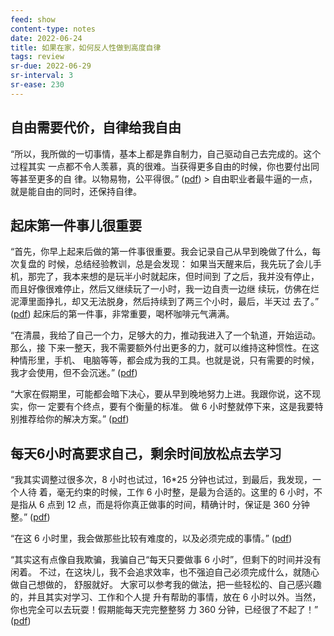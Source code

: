 ```yaml
---
feed: show
content-type: notes
date: 2022-06-24
title: 如果在家，如何反人性做到高度自律
tags: review
sr-due: 2022-06-29
sr-interval: 3
sr-ease: 230
---
```


## 自由需要代价，自律给我自由
“所以，我所做的一切事情，基本上都是靠自制力，自己驱动自己去完成的。这个过程其实 一点都不令人羡慕，真的很难。当获得更多自由的时候，你也要付出同等甚至更多的自 律。以物易物，公平得很。” ([pdf](zotero://open-pdf/library/items/8BLUSI4R?page=2&annotation=EZ9L4ZNW)) \> 自由职业者最牛逼的一点，就是能自由的同时，还保持自律。


## 起床第一件事儿很重要
“首先，你早上起来后做的第一件事很重要。我会记录自己从早到晚做了什么，每次复盘的 时候，总结经验教训，总是会发现： 如果当天醒来后，我先玩了会儿手机，那完了，我本来想的是玩半小时就起床，但时间到 了之后，我并没有停止，而且好像很难停止，然后又继续玩了一小时，我一边自责一边继 续玩，仿佛在烂泥潭里面挣扎，却又无法脱身，然后持续到了两三个小时，最后，半天过 去了。” ([pdf](zotero://open-pdf/library/items/8BLUSI4R?page=2&annotation=BAP4WGK9)) 起床后的第一件事，非常重要，喝杯咖啡元气满满。

“在清晨，我给了自己一个力，足够大的力，推动我进入了一个轨道，开始运动。那么，接 下来一整天，我不需要额外付出更多的力，就可以维持这种惯性。在这种情形里，手机、 电脑等等，都会成为我的工具。也就是说，只有需要的时候，我才会使用，但不会沉迷。” ([pdf](zotero://open-pdf/library/items/8BLUSI4R?page=2&annotation=3TI3R4ET))

“大家在假期里，可能都会暗下决心，要从早到晚地努力上进。我跟你说，这不现实，你一 定要有个终点，要有个衡量的标准。 做 6 小时整就停下来，这是我要特别推荐给你的解决方案。” ([pdf](zotero://open-pdf/library/items/8BLUSI4R?page=3&annotation=VSDJWPB2))

##  每天6小时高要求自己，剩余时间放松点去学习
“我其实调整过很多次，8 小时也试过，16\*25 分钟也试过，到最后，我发现，一个人待 着，毫无约束的时候，工作 6 小时整，是最为合适的。这里的 6 小时，不是指从 6 点到 12 点，而是将你真正做事的时间，精确计时，保证是 360 分钟整。” ([pdf](zotero://open-pdf/library/items/8BLUSI4R?page=4&annotation=L2DJKIRV))

“在这 6 小时里，我会做那些比较有难度的，以及必须完成的事情。” ([pdf](zotero://open-pdf/library/items/8BLUSI4R?page=4&annotation=NJNQ9G2S))

“其实这有点像自我欺骗，我骗自己“每天只要做事 6 小时”，但剩下的时间并没有闲着。 不过，在这块儿，我不会追求效率，也不强迫自己必须完成什么，就随心做自己想做的， 舒服就好。 大家可以参考我的做法，把一些轻松的、自己感兴趣的，并且其实对学习、工作和个人提 升有帮助的事情，放在 6 小时以外。当然，你也完全可以去玩耍！假期能每天完完整整努 力 360 分钟，已经很了不起了！” ([pdf](zotero://open-pdf/library/items/8BLUSI4R?page=5&annotation=GDKEY26Q))
